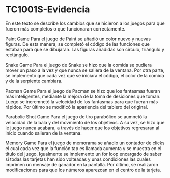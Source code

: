 # TC1001S-Evidencia

En este texto se describe los cambios que se hicieron a los juegos para que fueron más completos o que funcionaran correctamente. 

Paint Game
  Para el juego de Paint se añadió un color nuevo y nuevas figuras. De esta manera, se completó el código de las funciones que estaban para que se dibujaran. Las figuras añadidas son círculo, triángulo y rectángulo. 

Snake Game
  Para el juego de Snake se hizo que la comida se pudiera mover un paso a la vez y que nunca se saliera de la ventana. Por otra parte, se implementó que cada vez que se iniciara el código, el color de la comida y de la serpiente cambiara.

Pacman Game
  Para el juego de Pacman se hizo que los fantasmas fueran más inteligentes, mediante la mejora de la toma de desiciones que toman. Luego se incremnetó la velocidad de los fantasmas para que fueran más rápidos. Por último se modificó la apariencia del tablero del original.

Parabolic Shot Game
  Para el juego de tiro parabólico se aumnetó la velocidad de la bala y del movmiento de los objetivos. A su vez, se hizo que le juego nunca acabara, a través de hacer que los objetivos regresaran al inicio cuando salieran de la ventana.

Memory Game
  Para el juego de memorama se añadio un contador de clicks el cual cada vez que la función tap es llamada aumenta y se muestra en el título del juego. Igualmente se implemento un for loop encargado de saber si todas las tarjetas han sido volteadas y unas condiciones las cuales imprimen un mensaje de ganador en la pantalla. Por último, se realizaron modificaciones para que los números aparezcan en el centro de la tarjeta. 

